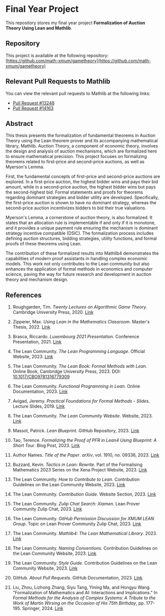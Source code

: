 # Final Year Project

This repository stores my final year project **Formalization of Auction Theory Using Lean and Mathlib**.

## Repository

This project is available at the following repository:
[https://github.com/math-xmum/gametheory](https://github.com/math-xmum/gametheory)

## Relevant Pull Requests to Mathlib

You can view the relevant pull requests to Mathlib at the following links:
- [Pull Request #13248](https://github.com/leanprover-community/mathlib4/pull/13248)
- [Pull Request #14163](https://github.com/leanprover-community/mathlib4/pull/14163)

## Abstract

This thesis presents the formalization of fundamental theorems in Auction Theory using the Lean theorem prover and its accompanying mathematical library, Mathlib. Auction Theory, a component of economic theory, involves the design and analysis of auction mechanisms, which are formalized here to ensure mathematical precision. This project focuses on formalizing theorems related to first-price and second-price auctions, as well as Myerson's Lemma.

First, the fundamental concepts of first-price and second-price auctions are explored. In a first-price auction, the highest bidder wins and pays their bid amount, while in a second-price auction, the highest bidder wins but pays the second-highest bid. Formal statements and proofs for theorems regarding dominant strategies and bidder utility are developed. Specifically, the first-price auction is shown to have no dominant strategy, whereas the second-price auction incentivizes bidders to bid their true valuations.

Myerson's Lemma, a cornerstone of auction theory, is also formalized. It states that an allocation rule is implementable if and only if it is monotone, and it provides a unique payment rule ensuring the mechanism is dominant strategy incentive compatible (DSIC). The formalization process includes defining auction structures, bidding strategies, utility functions, and formal proofs of these theorems using Lean.

The contribution of these formalized results into Mathlib4 demonstrates the capabilities of modern proof assistants in handling complex economic models. This work not only contributes to the Lean community but also enhances the application of formal methods in economics and computer science, paving the way for future research and development in auction theory and mechanism design.

## References

1. Roughgarden, Tim. *Twenty Lectures on Algorithmic Game Theory*. Cambridge University Press, 2020. [Link](https://www.cambridge.org/core/books/twenty-lectures-on-algorithmic-game-theory/A9D9427C8F43E7DAEF8C702755B6D72B)

2. Zipperer, Max. *Using Lean in the Mathematics Classroom*. Master's Thesis, 2022. [Link](https://www.contrib.andrew.cmu.edu/~avigad/Students/zipperer_ms_thesis.pdf)

3. Brasca, Riccardo. *Luxembourg 2021 Presentation*. Conference Presentation, 2021. [Link](https://webusers.imj-prg.fr/~riccardo.brasca/event/luxembourg-2021/pres.pdf)

4. The Lean Community. *The Lean Programming Language*. Official Website, 2023. [Link](https://lean-lang.org/)

5. The Lean Community. *The Lean Book: Formal Methods with Lean*. Online Book, Cambridge University Press, 2023. DOI: [10.1017/CBO9781316779309](https://doi.org/10.1017/CBO9781316779309)

6. The Lean Community. *Functional Programming in Lean*. Online Documentation, 2023. [Link](https://lean-lang.org/functional_programming_in_lean/getting-to-know/summary.html)

7. Avigad, Jeremy. *Practical Foundations for Formal Methods - Slides*. Lecture Slides, 2019. [Link](https://www.andrew.cmu.edu/user/avigad/Teaching/practical/slides_upitt.pdf)

8. The Lean Community. *The Lean Community Website*. Website, 2023. [Link](https://leanprover-community.github.io/)

9. Massot, Patrick. *Lean Blueprint*. GitHub Repository, 2023. [Link](https://github.com/PatrickMassot/leanblueprint)

10. Tao, Terence. *Formalizing the Proof of PFR in Lean4 Using Blueprint: A Short Tour*. Blog Post, 2023. [Link](https://terrytao.wordpress.com/2023/11/18/formalizing-the-proof-of-pfr-in-lean4-using-blueprint-a-short-tour/)

11. Author Names. *Title of the Paper*. *arXiv*, vol. 1910, no. 09336, 2023. [Link](https://arxiv.org/abs/1910.09336)

12. Buzzard, Kevin. *Tactics in Lean: Rewrite*. Part of the Formalising Mathematics 2023 Series on the Xena Project Website, 2023. [Link](https://www.ma.imperial.ac.uk/~buzzard/xena/formalising-mathematics-2023/Part_C/tactics/rw.html)

13. The Lean Community. *How to Contribute to Lean*. Contribution Guidelines on the Lean Community Website, 2023. [Link](https://leanprover-community.github.io/contribute/index.html)

14. The Lean Community. *Contribution Guide*. Website Section, 2023. [Link](https://leanprover-community.github.io/contribute/index.html)

15. The Lean Community. *Zulip Chat Search: Xiamen*. Lean Prover Community Zulip Chat, 2023. [Link](https://leanprover.zulipchat.com/#narrow/search/xiamen)

16. The Lean Community. *GitHub Permission Discussion for XMUM LEAN Group*. Topic on Lean Prover Community Zulip Chat, 2023. [Link](https://leanprover.zulipchat.com/#narrow/stream/287929-mathlib4/topic/github.20permission_XMUM.20LEAN.20group/near/434086443)

17. The Lean Community. *Mathlib4: The Lean Mathematical Library*. 2023. [Link](https://github.com/leanprover-community/mathlib4)

18. The Lean Community. *Naming Conventions*. Contribution Guidelines on the Lean Community Website, 2023. [Link](https://leanprover-community.github.io/contribute/naming.html)

19. The Lean Community. *Style Guide*. Contribution Guidelines on the Lean Community Website, 2023. [Link](https://leanprover-community.github.io/contribute/style.html)

20. GitHub. *About Pull Requests*. GitHub Documentation, 2023. [Link](https://docs.github.com/en/pull-requests/collaborating-with-pull-requests/proposing-changes-to-your-work-with-pull-requests/about-pull-requests)

21. Liu, Zhou, Lizhong Zhang, Siyu Tang, Yining Ma, and Hongyu Wang. "Formalization of Mathematics and AI: Interactions and Implications." In *Formal Methods for the Analysis of Complex Systems: A Tribute to the Work of Martin Wirsing on the Occasion of His 75th Birthday*, pp. 177-195. Springer, 2024. [Link](https://link.springer.com/chapter/10.1007/978-981-99-4833-8_9)

